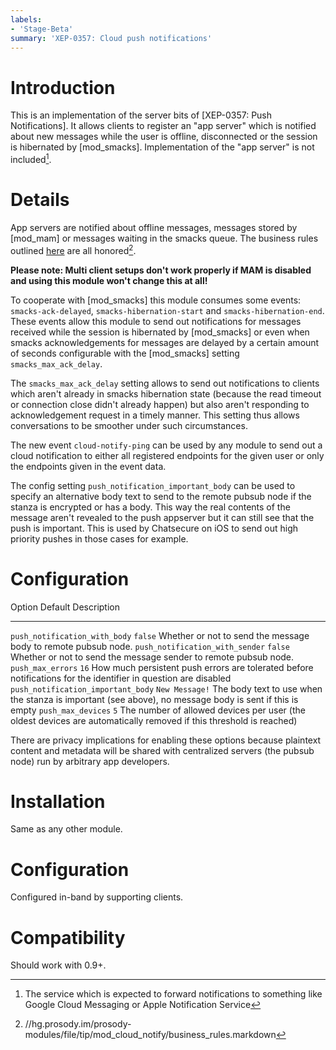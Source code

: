 ```yaml
---
labels:
- 'Stage-Beta'
summary: 'XEP-0357: Cloud push notifications'
---
```


Introduction
============

This is an implementation of the server bits of [XEP-0357: Push Notifications].
It allows clients to register an "app server" which is notified about new
messages while the user is offline, disconnected or the session is hibernated
by [mod_smacks]. 
Implementation of the "app server" is not included[^1].

Details
=======

App servers are notified about offline messages, messages stored by [mod_mam]
or messages waiting in the smacks queue.
The business rules outlined [here](//mail.jabber.org/pipermail/standards/2016-February/030925.html) are all honored[^2].

**Please note: Multi client setups don't work properly if MAM is disabled and using this module won't change this at all!**

To cooperate with [mod_smacks] this module consumes some events:
`smacks-ack-delayed`, `smacks-hibernation-start` and `smacks-hibernation-end`.
These events allow this module to send out notifications for messages received
while the session is hibernated by [mod_smacks] or even when smacks
acknowledgements for messages are delayed by a certain amount of seconds
configurable with the [mod_smacks] setting `smacks_max_ack_delay`.

The `smacks_max_ack_delay` setting allows to send out notifications to clients
which aren't already in smacks hibernation state (because the read timeout or
connection close didn't already happen) but also aren't responding to acknowledgement
request in a timely manner. This setting thus allows conversations to be smoother
under such circumstances.

The new event `cloud-notify-ping` can be used by any module to send out a cloud
notification to either all registered endpoints for the given user or only the endpoints
given in the event data.

The config setting `push_notification_important_body` can be used to specify an alternative
body text to send to the remote pubsub node if the stanza is encrypted or has a body.
This way the real contents of the message aren't revealed to the push appserver but it
can still see that the push is important.
This is used by Chatsecure on iOS to send out high priority pushes in those cases for example.

Configuration
=============

  Option                               Default           Description
  ------------------------------------ ----------------- -------------------------------------------------------------------------------------------------------------------
  `push_notification_with_body`        `false`           Whether or not to send the message body to remote pubsub node.
  `push_notification_with_sender`      `false`           Whether or not to send the message sender to remote pubsub node.
  `push_max_errors`                    `16`              How much persistent push errors are tolerated before notifications for the identifier in question are disabled
  `push_notification_important_body`   `New Message!`    The body text to use when the stanza is important (see above), no message body is sent if this is empty
  `push_max_devices`                   `5`               The number of allowed devices per user (the oldest devices are automatically removed if this threshold is reached)

There are privacy implications for enabling these options because
plaintext content and metadata will be shared with centralized servers
(the pubsub node) run by arbitrary app developers.

Installation
============

Same as any other module.

Configuration
=============

Configured in-band by supporting clients.

Compatibility
=============

Should work with 0.9+.

[^1]: The service which is expected to forward notifications to something like Google Cloud Messaging or Apple Notification Service
[^2]: //hg.prosody.im/prosody-modules/file/tip/mod_cloud_notify/business_rules.markdown
